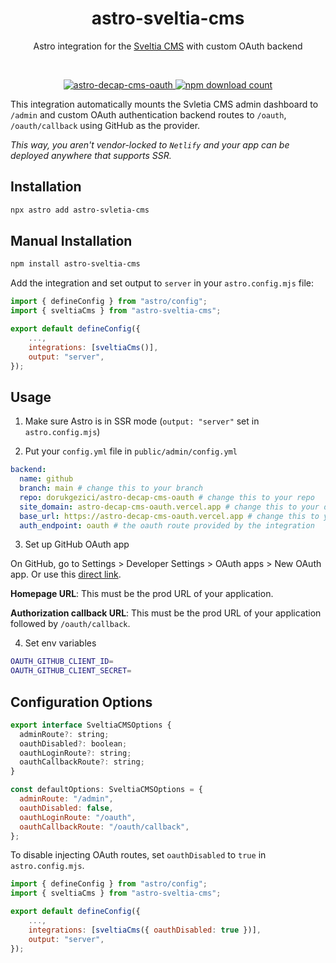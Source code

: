 <div align="center">
	<h1 align="center">astro-sveltia-cms</h1>
	<p align="center">Astro integration for the <a href="https://sveltia.dev" target="_blank">Sveltia CMS</a> with custom OAuth backend</p>
  <br/>
</div>

<p align="center">
  <a href="https://npmjs.com/package/astro-decap-cms-oauth">
    <img src="https://img.shields.io/npm/v/astro-decap-cms-oauth" alt="astro-decap-cms-oauth" />
  </a>
  <a href="https://npmjs.com/package/astro-decap-cms-oauth">
    <img src="https://img.shields.io/npm/dt/astro-decap-cms-oauth" alt="npm download count">
  </a>
</p>

This integration automatically mounts the Svletia CMS admin dashboard to `/admin` and custom OAuth authentication backend routes to `/oauth`, `/oauth/callback` using GitHub as the provider.

_This way, you aren't vendor-locked to `Netlify` and your app can be deployed anywhere that supports SSR._

## Installation

```bash
npx astro add astro-svletia-cms
```

## Manual Installation

```bash
npm install astro-sveltia-cms
```

Add the integration and set output to `server` in your `astro.config.mjs` file:

```js
import { defineConfig } from "astro/config";
import { sveltiaCms } from "astro-sveltia-cms";

export default defineConfig({
    ...,
    integrations: [sveltiaCms()],
    output: "server",
});
```

## Usage

1. Make sure Astro is in SSR mode (`output: "server"` set in `astro.config.mjs`)

2. Put your `config.yml` file in `public/admin/config.yml` 

```yml
backend:
  name: github
  branch: main # change this to your branch
  repo: dorukgezici/astro-decap-cms-oauth # change this to your repo
  site_domain: astro-decap-cms-oauth.vercel.app # change this to your domain
  base_url: https://astro-decap-cms-oauth.vercel.app # change this to your prod URL
  auth_endpoint: oauth # the oauth route provided by the integration
```

3. Set up GitHub OAuth app

On GitHub, go to Settings > Developer Settings > OAuth apps > New OAuth app. Or use this [direct link](https://github.com/settings/applications/new).

**Homepage URL**: This must be the prod URL of your application.

**Authorization callback URL**: This must be the prod URL of your application followed by `/oauth/callback`.

4. Set env variables

```bash
OAUTH_GITHUB_CLIENT_ID=
OAUTH_GITHUB_CLIENT_SECRET=
```

## Configuration Options

```js
export interface SveltiaCMSOptions {
  adminRoute?: string;
  oauthDisabled?: boolean;
  oauthLoginRoute?: string;
  oauthCallbackRoute?: string;
}

const defaultOptions: SveltiaCMSOptions = {
  adminRoute: "/admin",
  oauthDisabled: false,
  oauthLoginRoute: "/oauth",
  oauthCallbackRoute: "/oauth/callback",
};
```

To disable injecting OAuth routes, set `oauthDisabled` to `true` in `astro.config.mjs`.

```js
import { defineConfig } from "astro/config";
import { sveltiaCms } from "astro-sveltia-cms";

export default defineConfig({
    ...,
    integrations: [sveltiaCms({ oauthDisabled: true })],
    output: "server",
});
```

